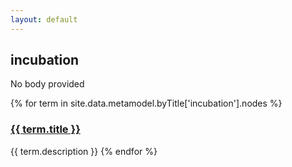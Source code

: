```yaml
---
layout: default
---
```

<style>
.initial-content {
  padding-left:5%;
  padding-right:25px;
}
</style>

## incubation

No body provided

{% for term in site.data.metamodel.byTitle['incubation'].nodes %}
### <a href='/_pages/embed?t={{ term.title }}'>{{ term.title }}</a>

{{ term.description }}
{% endfor %}
